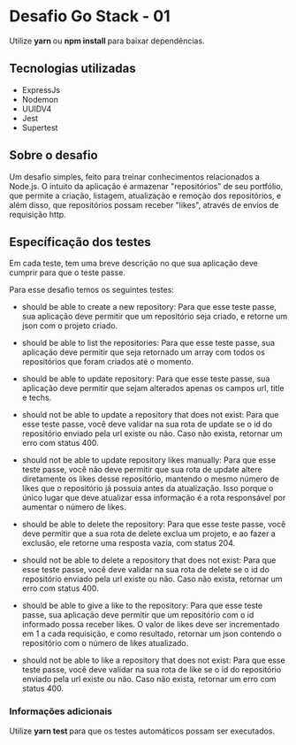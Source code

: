 # Desafio Go Stack - 01

Utilize <b> yarn </b> ou <b> npm install </b> para baixar dependências.

<h2> Tecnologias utilizadas </h2>

- ExpressJs
- Nodemon
- UUIDV4
- Jest
- Supertest

<h2> Sobre o desafio </h2>

Um desafio simples, feito para treinar conhecimentos relacionados a Node.js. O intuito da aplicação é armazenar "repositórios" de seu portfólio, que permite a criação, listagem, atualização e remoção dos repositórios, e além disso, que repositórios possam receber "likes",
através de envios de requisição http.

<h2> Específicação dos testes </h2>

Em cada teste, tem uma breve descrição no que sua aplicação deve cumprir para que o teste passe.

Para esse desafio temos os seguintes testes:

- should be able to create a new repository: Para que esse teste passe, sua aplicação deve permitir que um repositório seja criado, e retorne um json com o projeto criado.

- should be able to list the repositories: Para que esse teste passe, sua aplicação deve permitir que seja retornado um array com todos os repositórios que foram criados até o momento.

- should be able to update repository: Para que esse teste passe, sua aplicação deve permitir que sejam alterados apenas os campos url, title e techs.

- should not be able to update a repository that does not exist: Para que esse teste passe, você deve validar na sua rota de update se o id do repositório enviado pela url existe ou não. Caso não exista, retornar um erro com status 400.

- should not be able to update repository likes manually: Para que esse teste passe, você não deve permitir que sua rota de update altere diretamente os likes desse repositório, mantendo o mesmo número de likes que o repositório já possuia antes da atualização. Isso porque o único lugar que deve atualizar essa informação é a rota responsável por aumentar o número de likes.

- should be able to delete the repository: Para que esse teste passe, você deve permitir que a sua rota de delete exclua um projeto, e ao fazer a exclusão, ele retorne uma resposta vazia, com status 204.

- should not be able to delete a repository that does not exist: Para que esse teste passe, você deve validar na sua rota de delete se o id do repositório enviado pela url existe ou não. Caso não exista, retornar um erro com status 400.

- should be able to give a like to the repository: Para que esse teste passe, sua aplicação deve permitir que um repositório com o id informado possa receber likes. O valor de likes deve ser incrementado em 1 a cada requisição, e como resultado, retornar um json contendo o repositório com o número de likes atualizado.

- should not be able to like a repository that does not exist: Para que esse teste passe, você deve validar na sua rota de like se o id do repositório enviado pela url existe ou não. Caso não exista, retornar um erro com status 400.

<h3> Informações adicionais </h3>

Utilize <b> yarn test </b> para que os testes automáticos possam ser executados.
